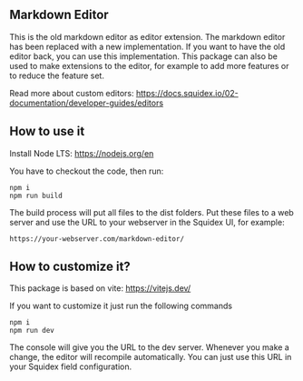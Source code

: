 ## Markdown Editor

This is the old markdown editor as editor extension. The markdown editor has been replaced with a new implementation. If you want to have the old editor back, you can use this implementation. This package can also be used to make extensions to the editor, for example to add more features or to reduce the feature set.

Read more about custom editors: https://docs.squidex.io/02-documentation/developer-guides/editors

## How to use it

Install Node LTS: https://nodejs.org/en

You have to checkout the code, then run:

```
npm i
npm run build
```

The build process will put all files to the dist folders. Put these files to a web server and use the URL to your webserver in the Squidex UI, for example:

```
https://your-webserver.com/markdown-editor/
```

## How to customize it?

This package is based on vite: https://vitejs.dev/

If you want to customize it just run the following commands

```
npm i
npm run dev
```

The console will give you the URL to the dev server. Whenever you make a change, the editor will recompile automatically. You can just use this URL in your Squidex field configuration.